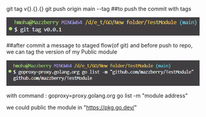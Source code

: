 git tag v{}.{}.{}
git push origin main --tag
##to push the commit with tags

![alt text](image.png)

##after commit a message to staged flow(of git) and before push to repo,<br>
we can tag the version of my Public module 

![alt text](image-1.png)

with command : goproxy=proxy.golang.org go list -m "module address"

we could public the module in "https://pkg.go.dev/"